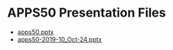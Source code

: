 <!--
This is a machine generated file, and should not be edited, as it will be overwritten with future updates.
-->

# APPS50 Presentation Files

- [apps50.pptx](http://cdn.tailwindtraders.com/assets/apps/apps50/apps50.pptx)
- [apps50-2019-10_Oct-24.pptx](http://cdn.tailwindtraders.com/assets/apps/apps50/apps50-2019-10_Oct-24.pptx)


